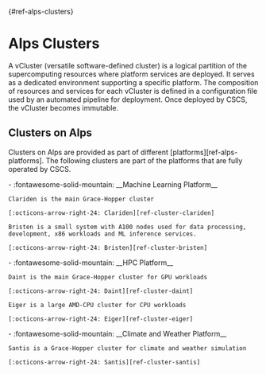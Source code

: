 [](){#ref-alps-clusters}
# Alps Clusters

A vCluster (versatile software-defined cluster) is a logical partition of the supercomputing resources where platform services are deployed. It serves as a dedicated environment supporting a specific platform. The composition of resources and services for each vCluster is defined in a configuration file used by an automated pipeline for deployment. Once deployed by CSCS, the vCluster becomes immutable.

## Clusters on Alps

Clusters on Alps are provided as part of different [platforms][ref-alps-platforms]. The following clusters are part of the platforms that are fully operated by CSCS.

<div class="grid cards" markdown>
-   :fontawesome-solid-mountain: __Machine Learning Platform__

    Clariden is the main Grace-Hopper cluster

    [:octicons-arrow-right-24: Clariden][ref-cluster-clariden]

    Bristen is a small system with A100 nodes used for data processing, development, x86 workloads and ML inference services.

    [:octicons-arrow-right-24: Bristen][ref-cluster-bristen]
</div>

<div class="grid cards" markdown>
-   :fontawesome-solid-mountain: __HPC Platform__

    Daint is the main Grace-Hopper cluster for GPU workloads

    [:octicons-arrow-right-24: Daint][ref-cluster-daint]

    Eiger is a large AMD-CPU cluster for CPU workloads

    [:octicons-arrow-right-24: Eiger][ref-cluster-eiger]
</div>

<div class="grid cards" markdown>
-   :fontawesome-solid-mountain: __Climate and Weather Platform__

    Santis is a Grace-Hopper cluster for climate and weather simulation

    [:octicons-arrow-right-24: Santis][ref-cluster-santis]
</div>


